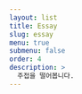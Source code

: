 ```yaml
---
layout: list
title: Essay
slug: essay
menu: true
submenu: false
order: 4
description: >
  주접을 떨어봅니다.
---
```

